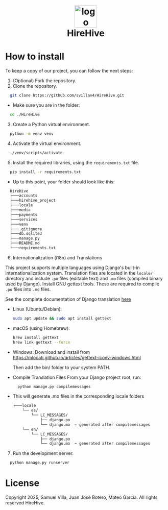 <h1 align="center">
    <img src="https://github.com/user-attachments/assets/e62e896a-070c-470d-88d4-52f53fb584f5" alt="logo" height="70px" align="center"/><br>
    HireHive
</h1>

# How to install
To keep a copy of our project, you can follow the next steps:
1. (Optional) Fork the repository.
2. Clone the repository.
  ```bash
    git clone https://github.com/svillav4/HireHive.git
  ```
  * Make sure you are in the folder:
  ```bash
    cd ./HireHive
  ```
3. Create a Python virtual environment.
  ```bash
    python -m venv venv
  ```
4. Activate the virtual environment.
  ```bash
    ./venv/scripts/activate
  ``` 
5. Install the required libraries, using the ``` requirements.txt ``` file.
  ```bash
    pip install -r requirements.txt
  ```
  * Up to this point, your folder should look like this:
  ```bash
    HireHive
    ├───accounts                    
    ├───hirehive_project
    ├───locale
    ├───media
    ├───payments
    ├───services
    ├───venv
    ├───.gitignore
    ├───db.sqlite3
    ├───manage.py
    ├───README.md
    └───requirements.txt
  ```
6. Internationalization (i18n) and Translations

This project supports multiple languages using Django's built-in internationalization system. Translation files are located in the `locale/` directory and include `.po` files (editable text) and `.mo` files (compiled binary used by Django). Install GNU gettext tools. These are required to compile `.po` files into `.mo` files.

See the complete documentation of Django translation [here](https://docs.djangoproject.com/en/5.1/topics/i18n/translation/#the-set-language-redirect-view)

- Linux (Ubuntu/Debian):
  ```bash
  sudo apt update && sudo apt install gettext
  ```
  
- macOS (using Homebrew):
  ```bash
  brew install gettext
  brew link gettext --force
  ```
  
- Windows:
  Download and install from https://mlocati.github.io/articles/gettext-iconv-windows.html
  
  Then add the bin/ folder to your system PATH.


- Compile Translation Files
  From your Django project root, run:
  ```bash
    python manage.py compilemessages
  ```
  
- This will generate .mo files in the corresponding locale folders
  ```bash
  ├───locale
      └── es/
          └── LC_MESSAGES/
              ├── django.po
              └── django.mo  ← generated after compilemessages
      └── en/
          └── LC_MESSAGES/
              ├── django.po
              └── django.mo  ← generated after compilemessages
  ```
  
7.  Run the development server.
  ```bash
    python manage.py runserver
  ```

# License
Copyright 2025, Samuel Villa, Juan José Botero, Mateo García. All rights reserved HireHive.

